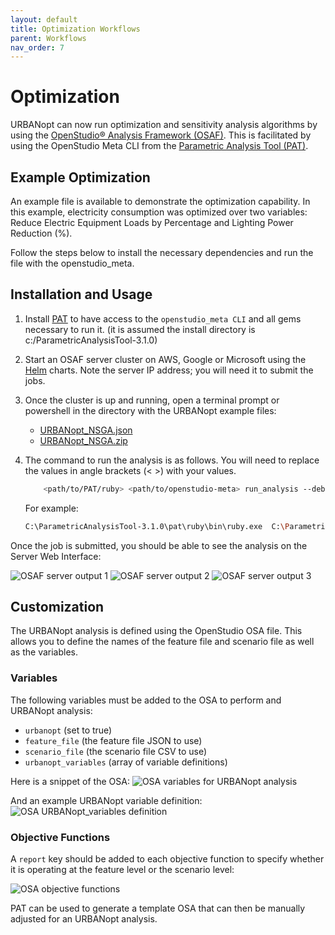 ```yaml
---
layout: default
title: Optimization Workflows
parent: Workflows
nav_order: 7
---
```


# Optimization

URBANopt can now run optimization and sensitivity analysis algorithms by using the [OpenStudio&reg; Analysis Framework (OSAF)](https://www.tandfonline.com/doi/full/10.1080/19401493.2020.1778788).  This is facilitated by using the OpenStudio Meta CLI from the [Parametric Analysis Tool (PAT)](https://github.com/NREL/OpenStudio-PAT/releases).

## Example Optimization

An example file is available to demonstrate the optimization capability. In this example, electricity consumption was optimized over two variables: Reduce Electric Equipment Loads by Percentage and Lighting Power Reduction (%).

Follow the steps below to install the necessary dependencies and run the file with the openstudio_meta.

## Installation and Usage

1. Install [PAT](https://github.com/NREL/OpenStudio-PAT/releases) to have access to the `openstudio_meta CLI` and all gems necessary to run it.  (it is assumed the install directory is c:/ParametricAnalysisTool-3.1.0)

1. Start an OSAF server cluster on AWS, Google or Microsoft using the [Helm](https://github.com/NREL/openstudio-server-helm) charts.  Note the server IP address; you will need it to submit the jobs.

1. Once the cluster is up and running, open a terminal prompt or powershell in the directory with the URBANopt example files:

	- [URBANopt_NSGA.json](https://github.com/NREL/OpenStudio-server/blob/develop/server/spec/files/URBANopt_NSGA.json)
	- [URBANopt_NSGA.zip](https://github.com/NREL/OpenStudio-server/blob/develop/server/spec/files/URBANopt_NSGA.zip)

1. The command to run the analysis is as follows. You will need to replace the values in angle brackets (< >) with your values.

	```bash
		<path/to/PAT/ruby> <path/to/openstudio-meta> run_analysis --debug --verbose <path/of/URBANopt_NSGA.json> <Server IP address> -a nsga_nrel
	```

	For example:
	```bash
	C:\ParametricAnalysisTool-3.1.0\pat\ruby\bin\ruby.exe  C:\ParametricAnalysisTool-3.1.0\pat\OpenStudio-server\bin\openstudio_meta run_analysis --debug --verbose C:\PATProject\URBANopt_NSGA.json 10.10.10.10 -a nsga_nrel
	```

Once the job is submitted, you should be able to see the analysis on the Server Web Interface:

![OSAF server output 1](../doc_files/opt_serveroutput1.png)
![OSAF server output 2](../doc_files/opt_serveroutput2.png)
![OSAF server output 3](../doc_files/opt_serveroutput3.png)

## Customization

The URBANopt analysis is defined using the OpenStudio OSA file.  This allows you to define the names of the feature file and scenario file as well as the variables.

### Variables

The following variables must be added to the OSA to perform and URBANopt analysis:

- `urbanopt` (set to true)
- `feature_file` (the feature file JSON to use)
- `scenario_file` (the scenario file CSV to use)
- `urbanopt_variables` (array of variable definitions)

Here is a snippet of the OSA:
![OSA variables for URBANopt analysis](../doc_files/opt_osaconfig.png)

And an example URBANopt variable definition:
![OSA URBANopt_variables definition](../doc_files/opt_variables.png)

### Objective Functions

A `report` key should be added to each objective function to specify whether it is operating at the feature level or the scenario level:

![OSA objective functions](../doc_files/opt_objfunctions.png)

PAT can be used to generate a template OSA that can then be manually adjusted for an URBANopt analysis.
